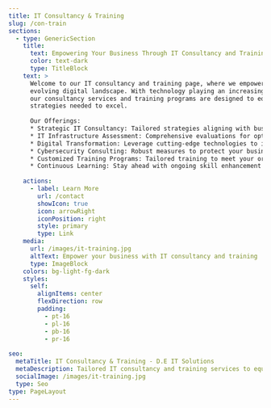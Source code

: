 ```yaml
--- 
title: IT Consultancy & Training 
slug: /con-train
sections: 
  - type: GenericSection 
    title: 
      text: Empowering Your Business Through IT Consultancy and Training 
      color: text-dark 
      type: TitleBlock 
    text: > 
      Welcome to our IT consultancy and training page, where we empower businesses to thrive in today's rapidly  
      evolving digital landscape. With technology playing an increasingly pivotal role in driving organizational success,  
      our consultancy services and training programs are designed to equip your team with the knowledge, skills, and  
      strategies needed to excel. 
 
      Our Offerings:
      * Strategic IT Consultancy: Tailored strategies aligning with business objectives. 
      * IT Infrastructure Assessment: Comprehensive evaluations for optimization and reliability. 
      * Digital Transformation: Leverage cutting-edge technologies to innovate and grow. 
      * Cybersecurity Consulting: Robust measures to protect your business from threats. 
      * Customized Training Programs: Tailored training to meet your organizational needs. 
      * Continuous Learning: Stay ahead with ongoing skill enhancement and professional growth. 
 
    actions: 
      - label: Learn More 
        url: /contact 
        showIcon: true 
        icon: arrowRight 
        iconPosition: right 
        style: primary 
        type: Link 
    media: 
      url: /images/it-training.jpg
      altText: Empower your business with IT consultancy and training 
      type: ImageBlock 
    colors: bg-light-fg-dark 
    styles: 
      self: 
        alignItems: center 
        flexDirection: row 
        padding: 
          - pt-16 
          - pl-16 
          - pb-16 
          - pr-16 
 
seo: 
  metaTitle: IT Consultancy & Training - D.E IT Solutions 
  metaDescription: Tailored IT consultancy and training services to equip your business for success in a digital world. 
  socialImage: /images/it-training.jpg 
  type: Seo 
type: PageLayout 
--- 
```

